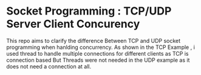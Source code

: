 # Socket Programming : TCP/UDP Server Client Concurency
 This repo aims to clarify the difference Between TCP and UDP socket programming when hanlding concurrency.
 As shown in the TCP Example , i used thread to handle multiple connections for different clients as TCP is connection based
 But Threads were not needed in the UDP example as it does not need a connection at all.
